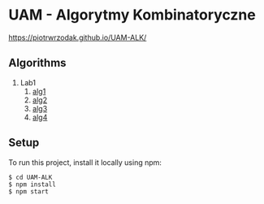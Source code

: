 # UAM - Algorytmy Kombinatoryczne

https://piotrwrzodak.github.io/UAM-ALK/

## Algorithms
1. Lab1
   1. [alg1](https://github.com/piotrwrzodak/UAM-ALK/blob/master/src/components/Lab1/algorithms/alg1.js)
   2. [alg2](https://github.com/piotrwrzodak/UAM-ALK/blob/master/src/components/Lab1/algorithms/alg2.js)
   3. [alg3](https://github.com/piotrwrzodak/UAM-ALK/blob/master/src/components/Lab1/algorithms/alg3.js)
   4. [alg4](https://github.com/piotrwrzodak/UAM-ALK/blob/master/src/components/Lab1/algorithms/alg4.js)

## Setup

To run this project, install it locally using npm:

```
$ cd UAM-ALK
$ npm install
$ npm start
```
